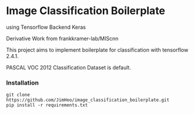 # Image Classification Boilerplate
using Tensorflow Backend Keras

Derivative Work from frankkramer-lab/MIScnn

This project aims to implement boilerplate for classification with tensorflow 2.4.1.

PASCAL VOC 2012 Classification Dataset is default.

### Installation
```
git clone https://github.com/JimHeo/image_classification_boilerplate.git
pip install -r requirements.txt
```
